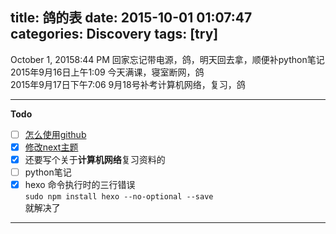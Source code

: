 title: 鸽的表
date: 2015-10-01 01:07:47
categories: Discovery
tags: [try]
---
October 1, 20158:44 PM 回家忘记带电源，鸽，明天回去拿，顺便补python笔记
2015年9月16日上午1:09 今天满课，寝室断网，鸽  
2015年9月17日下午7:06 9月18号补考计算机网络，复习，鸽  

<!--more-->
***  

**Todo**  
-[ ] [怎么使用github](//gaoryrt.github.io/2015/09/14/怎么使用github/)  
-[x] [修改next主题](//gaoryrt.github.io/2015/09/10/theme-my-theme/)  
-[x] 还要写个关于**计算机网络**复习资料的    
-[ ] python笔记  
-[x] hexo 命令执行时的三行错误  
`sudo npm install hexo --no-optional --save`  
就解决了 
***  










